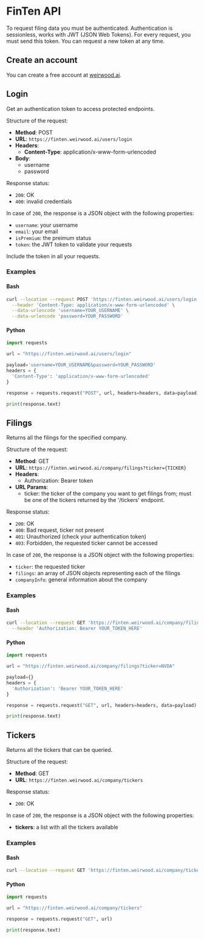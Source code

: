 # FinTen API

To request filing data you must be authenticated. Authentication is
sessionless, works with JWT (JSON Web Tokens).
For every request, you must send this token. You can request a new token at any
time.

## Create an account

You can create a free account at [weirwood.ai](https://weirwood.ai/login).

## Login

Get an authentication token to access protected endpoints.

Structure of the request:
* **Method**: POST
* **URL**: `https://finten.weirwood.ai/users/login`
* **Headers**:
  * **Content-Type**: application/x-www-form-urlencoded
* **Body**:
  * username
  * password

Response status:
* `200`: OK
* `400`: invalid credentials

In case of `200`, the response is a JSON object with the following properties:
* `username`: your username
* `email`: your email
* `isPremium`: the preimum status
* `token`: the JWT token to validate your requests

Include the token in all your requests.

### Examples

#### Bash
```bash
curl --location --request POST 'https://finten.weirwood.ai/users/login' \
  --header 'Content-Type: application/x-www-form-urlencoded' \
  --data-urlencode 'username=YOUR_USERNAME' \
  --data-urlencode 'password=YOUR_PASSWORD'
```

#### Python
```python
import requests

url = "https://finten.weirwood.ai/users/login"

payload='username=YOUR_USERNAME&password=YOUR_PASSWORD'
headers = {
  'Content-Type': 'application/x-www-form-urlencoded'
}

response = requests.request("POST", url, headers=headers, data=payload)

print(response.text)
```

## Filings

Returns all the filings for the specified company.

Structure of the request:
* **Method**: GET
* **URL**: `https://finten.weirwood.ai/company/filings?ticker={TICKER}`
* **Headers**:
  * Authorization: Bearer token
* **URL Params**:
  * ticker: the ticker of the company you want to get filings from; must be one
      of the tickers returned by the '/tickers' endpoint.

Response status:
* `200`: OK
* `400`: Bad request, ticker not present
* `401`: Unauthorized (check your authentication token)
* `403`: Forbidden, the requested ticker cannot be accessed

In case of `200`, the response is a JSON object with the following properties:
* `ticker`: the requested ticker
* `filings`: an array of JSON objects representing each of the filings
* `companyInfo`: general information about the company

### Examples

#### Bash
```bash
curl --location --request GET 'https://finten.weirwood.ai/company/filings?ticker=NVDA' \
  --header 'Authorization: Bearer YOUR_TOKEN_HERE'
```

#### Python
```python
import requests

url = "https://finten.weirwood.ai/company/filings?ticker=NVDA"

payload={}
headers = {
  'Authorization': 'Bearer YOUR_TOKEN_HERE'
}

response = requests.request("GET", url, headers=headers, data=payload)

print(response.text)
```

## Tickers

Returns all the tickers that can be queried.

Structure of the request:
* **Method**: GET
* **URL**: `https://finten.weirwood.ai/company/tickers`

Response status:
* `200`: OK

In case of `200`, the response is a JSON object with the following properties:
* **tickers**: a list with all the tickers available

### Examples

#### Bash
```bash
curl --location --request GET 'https://finten.weirwood.ai/company/tickers'
```

#### Python
```python
import requests

url = "https://finten.weirwood.ai/company/tickers"

response = requests.request("GET", url)

print(response.text)
```
